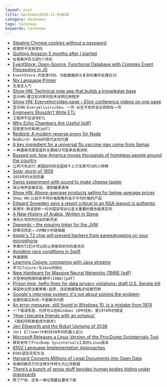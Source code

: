 ```yaml
---
layout: post
title: Hacknews2018-11-05新闻
category: Hacknews
tags: hacknews
keywords: hacknews
---
```




- [Stealing Chrome cookies without a password](https://mango.pdf.zone/stealing-chrome-cookies-without-a-password)
- `偷铬饼干没有密码`
- [Quitting Amazon 5 months after I started](https://medium.com/@andrewgoldis/why-i-quit-amazon-just-5-months-after-ive-started-4ce872520f02)
- `在我离开亚马逊5个月后`
- [EventStore: Open-Source, Functional Database with Complex Event Processing in JS](https://github.com/eventstore/eventstore)
- `EventStore:开放源代码，功能数据库与复杂的事件处理在JS`
- [Nix Language Primer](http://www.binaryphile.com/nix/2018/07/22/nix-language-primer.html)
- `无语言入门`
- [Show HN: Technical note app that builds a knowledge base](http://monocorpus.com)
- `显示HN:建立知识库的技术说明应用程序`
- [Show HN: Everyelixirvideo.page – Elixir conference videos on one page](http://everyelixirvideo.page)
- `显示HN:Everyelixirvideo。一页-长生不老药会议视频在一页`
- [Engineers Shouldn’t Write ETL](https://multithreaded.stitchfix.com/blog/2016/03/16/engineers-shouldnt-write-etl/)
- `工程师不应该写ETL`
- [Why Echo Chambers Are Useful [pdf]](https://www.economics.ox.ac.uk/materials/jm_papers/921/echochambers.pdf)
- `回音室为何有用[pdf]`
- [Redbird: A modern reverse proxy for Node](https://github.com/OptimalBits/redbird)
- `Redbird: Node的现代反向代理`
- [A key ingredient for a universal flu vaccine may come from llamas](http://www.latimes.com/science/sciencenow/la-sci-sn-universal-flu-vaccine-llamas-20181102-story.html)
- `一种通用流感疫苗的关键成分可能来自美洲驼`
- [Bussed out: how America moves thousands of homeless people around the country](https://www.theguardian.com/us-news/ng-interactive/2017/dec/20/bussed-out-america-moves-homeless-people-country-study)
- `公共汽车出行:美国如何将全国成千上万无家可归的人转移`
- [Solar storm of 1859](https://en.wikipedia.org/wiki/Solar_storm_of_1859)
- `1859年的太阳风暴`
- [Swiss experiment with sound to make cheese tastier](https://phys.org/news/2018-11-cheesy-music-swiss-cheese-tastier.html)
- `瑞士用声音做实验，使奶酪更美味`
- [Show HN: Above-average products selling for below-average prices](https://www.goodcheapandfast.com)
- `Show HN:以低于平均价格销售的高于平均价格的产品`
- [Edward Snowden says a report critical to an NSA lawsuit is authentic](https://techcrunch.com/2018/11/03/edward-snowden-nsa-lawsuit-jewel-authentic/)
- `爱德华·斯诺登称一份对国安局诉讼至关重要的报告是真实的`
- [A New History of Arabia, Written in Stone](https://www.newyorker.com/culture/culture-desk/a-new-history-of-arabia-written-in-stone/)
- `用石头写的阿拉伯的新历史`
- [Depends – the missing linker for the JVM](https://github.com/bgard6977/depends)
- `视情况而定——JVM缺少的链接器`
- [Apple&#39;s T2  chip will prevent hackers from eavesdropping on your microphone](https://techcrunch.com/2018/10/30/apple-t2-security-chip-microphone-eavesdropping/)
- `苹果的T2芯片可以防止黑客窃听你的麦克风`
- [Avoiding race conditions in Swift](https://www.swiftbysundell.com/posts/avoiding-race-conditions-in-swift)
- `快速避跑`
- [Learning Clojure: comparing with Java streams](https://blog.frankel.ch/learning-clojure/5/)
- `学习Clojure:与Java流相比`
- [New Hardware for Massive Neural Networks (1988) [pdf]](https://papers.nips.cc/paper/22-new-hardware-for-massive-neural-networks.pdf)
- `大型神经网络的新硬件(1988)[pdf]`
- [Prison time, hefty fines for data privacy violations: draft U.S. Senate bill](https://www.reuters.com/article/us-usa-internet-privacy/prison-time-hefty-fines-for-data-privacy-violations-draft-u-s-senate-bill-idUSKCN1N65U2?)
- `美国参议院法案草案:监禁，违反数据隐私的巨额罚款`
- [Google&#39;s interview system: it&#39;s not about solving the problem](https://threader.app/thread/1058433116002381824)
- `谷歌的面试系统:不是解决问题`
- [An error message, still found in Windows 10, is a mistake from 1974](https://threadreaderapp.com/thread/1058676834940776450.html)
- `一个错误信息，仍然可以在Windows 10中找到，是1974年的错误`
- [&#39;How I became friends with an octopus&#39;](https://www.bbc.com/news/world-africa-45967535)
- `《我如何和章鱼成为朋友》`
- [Jeri Ellsworth and the Robot Uprising of 2038](http://blog.robertelder.org/jeri-ellsworth-robot-uprising/)
- `Jeri Ellsworth和2038年的机器人起义`
- [Microsoft Releases a Linux Version of the ProcDump Sysinternals Tool](https://github.com/Microsoft/ProcDump-for-Linux)
- `微软发布了ProcDump Sysinternals工具的Linux版本`
- [6502 Language Implementation Approaches](https://dwheeler.com/6502/)
- `6502语言实现方法`
- [Harvard Converts Millions of Legal Documents into Open Data](http://www.govtech.com/analytics/Harvard-Converts-Millions-of-Legal-Documents-into-Open-Data.html)
- `哈佛将数百万份法律文件转化为公开数据`
- [There’s a bunch of gross stuff besides human bodies hiding under graveyards](https://www.atlasobscura.com/articles/cemetery-soil-human-remains)
- `除了尸体，还有一堆垃圾藏在墓地下面`

